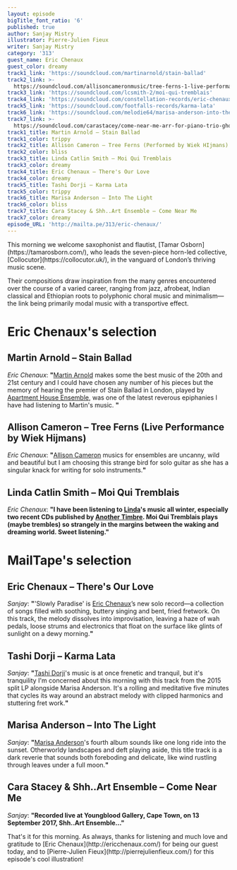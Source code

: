 ```yaml
---
layout: episode
bigTitle_font_ratio: '6'
published: true
author: Sanjay Mistry
illustrator: Pierre-Julien Fieux
writer: Sanjay Mistry
category: '313'
guest_name: Eric Chenaux
guest_color: dreamy
track1_link: 'https://soundcloud.com/martinarnold/stain-ballad'
track2_link: >-
  https://soundcloud.com/allisoncameronmusic/tree-ferns-1-live-performance-by-wiek-hijmans
track3_link: 'https://soundcloud.com/lcsmith-2/moi-qui-tremblais'
track4_link: 'https://soundcloud.com/constellation-records/eric-chenaux-theres-our-love'
track5_link: 'https://soundcloud.com/footfalls-records/karma-lata'
track6_link: 'https://soundcloud.com/melodie64/marisa-anderson-into-the-light'
track7_link: >-
  https://soundcloud.com/carastacey/come-near-me-arr-for-piano-trio-ghoetpoet-massive-attack
track1_title: Martin Arnold – Stain Ballad
track1_color: trippy
track2_title: Allison Cameron – Tree Ferns (Performed by Wiek HIjmans)
track2_color: bliss
track3_title: Linda Catlin Smith – Moi Qui Tremblais
track3_color: dreamy
track4_title: Eric Chenaux – There's Our Love
track4_color: dreamy
track5_title: Tashi Dorji – Karma Lata
track5_color: trippy
track6_title: Marisa Anderson – Into The Light
track6_color: bliss
track7_title: Cara Stacey & Shh..Art Ensemble – Come Near Me
track7_color: dreamy
episode_URL: 'http://mailta.pe/313/eric-chenaux/'
---
```

<p id="introduction">This morning we welcome saxophonist and flautist, [Tamar Osborn](https://tamarosborn.com/), who leads the seven-piece horn-led collective, [Collocutor](https://collocutor.uk/), in the vanguard of London’s thriving music scene.</p>
<p>Their compositions draw inspiration from the many genres encountered over the course of a varied career, ranging from jazz, afrobeat, Indian classical and Ethiopian roots to polyphonic choral music and minimalism—the link being primarily modal music with a transportive effect.</p>


# Eric Chenaux's selection


## Martin Arnold – Stain Ballad
_Eric Chenaux_: **"**[Martin Arnold](https://soundcloud.com/martinarnold) makes some the best music of the 20th and 21st century and I could have chosen any number of his pieces but the memory of hearing the premier of Stain Ballad in London, played by [Apartment House Ensemble](http://www.apartmenthouse.co.uk/), was one of the latest reverous epiphanies I have had listening to Martin's music. **"**

## Allison Cameron – Tree Ferns (Live Performance by Wiek Hijmans)
_Eric Chenaux_: **"**[Allison Cameron](http://allisoncameron.com/) musics  for ensembles are uncanny, wild and beautiful but I am choosing this strange bird for solo guitar as she has a singular knack for writing for solo instruments.**"**

## Linda Catlin Smith – Moi Qui Tremblais
_Eric Chenaux_: **"**I have been listening to [Linda](http://www.catlinsmith.com/)'s music all winter, especially two recent CDs published by [Another Timbre](http://www.anothertimbre.com/index.html). Moi Qui Tremblais plays (maybe trembles) so strangely in the margins between the waking and dreaming world. Sweet listening.**"**


# MailTape's selection

## Eric Chenaux – There's Our Love
_Sanjay_: **"**'Slowly Paradise' is [Eric Chenaux](http://ericchenaux.com/)’s new solo record—a collection of songs filled with soothing, buttery singing and bent, fried fretwork. On this track, the melody dissolves into improvisation, leaving a haze of wah pedals, loose strums and electronics that float on the surface like glints of sunlight on a dewy morning.**"**

## Tashi Dorji – Karma Lata
_Sanjay_: **"**[Tashi Dorji](https://tashidorji.com/)'s music is at once frenetic and tranquil, but it's tranquility I'm concerned about this morning with this track from the 2015 split LP alongside Marisa Anderson. It's a rolling and meditative five minutes that cycles its way around an abstract melody with clipped harmonics and stuttering fret work.**"**

##  Marisa Anderson – Into The Light
_Sanjay_: **"**[Marisa Anderson](https://marisaandersonmusic.com/)'s fourth album sounds like one long ride into the sunset. Otherworldy landscapes and deft playing aside, this title track is a dark reverie that sounds both foreboding and delicate, like wind rustling through leaves under a full moon.**"**

## Cara Stacey & Shh..Art Ensemble – Come Near Me
_Sanjay_: **"**Recorded live at Youngblood Gallery, Cape Town, on 13 September 2017, Shh..Art Ensemble...**"**

<p id="outroduction">That's it for this morning. As always, thanks for listening and much love and gratitude to [Eric Chenaux](http://ericchenaux.com/) for being our guest today, and to [Pierre-Julien Fieux](http://pierrejulienfieux.com/) for this episode's cool illustration!</p>
